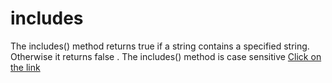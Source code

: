 # includes
The includes() method returns true if a string contains a specified string. Otherwise it returns false . The includes() method is case sensitive
[Click on the link](../js/44.include.js)